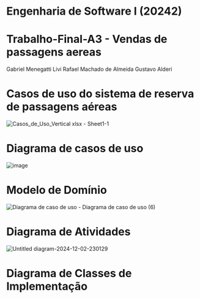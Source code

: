 # Engenharia de Software I (20242)
# Trabalho-Final-A3 - Vendas de passagens aereas

Gabriel Menegatti Livi
Rafael Machado de Almeida
Gustavo Alderi

# Casos de uso do sistema de reserva de passagens aéreas


![Casos_de_Uso_Vertical xlsx - Sheet1-1](https://github.com/user-attachments/assets/33a97bf7-e7f3-4f19-b7d3-2c4f0d089f81)





# Diagrama de casos de uso

![image](https://github.com/user-attachments/assets/24e5103f-110c-4cf6-ba81-5113d9dd2e4b)





# Modelo de Domínio

![Diagrama de caso de uso - Diagrama de caso de uso (6)](https://github.com/user-attachments/assets/ee9ef44e-bc98-4062-ac18-b37aec0aa74a)





# Diagrama de Atividades



![Untitled diagram-2024-12-02-230129](https://github.com/user-attachments/assets/8960feac-6d3f-43c9-8045-78e38d5b5af6)



# Diagrama de Classes de Implementação












